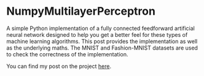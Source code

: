 # NumpyMultilayerPerceptron

A simple Python implementation of a fully connected feedforward artificial neural network designed to help you get a better feel for these types of machine learning algorithms. This post provides the implementation as well as the underlying maths. The MNIST and Fashion-MNIST datasets are used to check the correctness of the implementation.

You can find my post on the project [here](https://kaifabi.github.io/).
